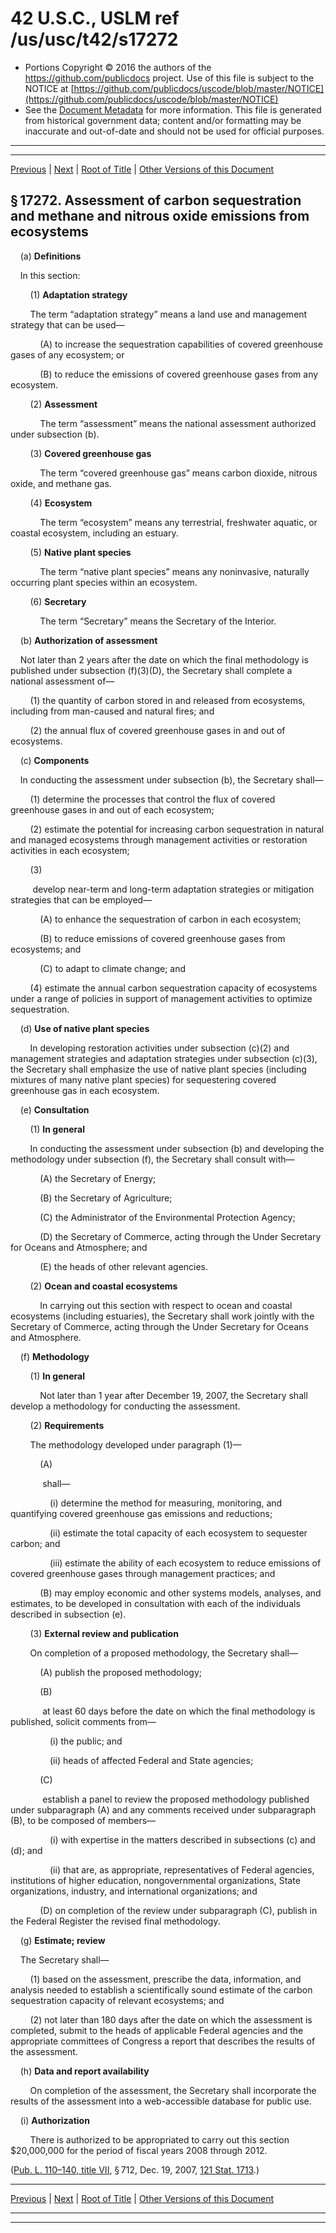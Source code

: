 ---
---

# 42 U.S.C., USLM ref /us/usc/t42/s17272

* Portions Copyright © 2016 the authors of the https://github.com/publicdocs project.
  Use of this file is subject to the NOTICE at [https://github.com/publicdocs/uscode/blob/master/NOTICE](https://github.com/publicdocs/uscode/blob/master/NOTICE)
* See the [Document Metadata](././../../../../../..//README.md) for more information.
  This file is generated from historical government data; content and/or formatting may be inaccurate and out-of-date and should not be used for official purposes.

----------
----------

[Previous](./../../../../../..//us/usc/t42/ch152/schVI/ptB/m__us_usc_t42_s17271.md) | [Next](./../../../../../..//us/usc/t42/ch152/schVII/m__us_usc_t42_ch152_schVII.md) | [Root of Title](./../../../../../../) | [Other Versions of this Document](https://publicdocs.github.io/go/links?ns=uslm&ref=%2Fus%2Fusc%2Ft42%2Fs17272)

## § 17272. Assessment of carbon sequestration and methane and nitrous oxide emissions from ecosystems

    (a) __Definitions__ 

    In this section:

        (1) __Adaptation strategy__ 

        The term “adaptation strategy” means a land use and management strategy that can be used—

            (A) to increase the sequestration capabilities of covered greenhouse gases of any ecosystem; or

            (B) to reduce the emissions of covered greenhouse gases from any ecosystem.

        (2) __Assessment__ 

            The term “assessment” means the national assessment authorized under subsection (b).

        (3) __Covered greenhouse gas__ 

            The term “covered greenhouse gas” means carbon dioxide, nitrous oxide, and methane gas.

        (4) __Ecosystem__ 

            The term “ecosystem” means any terrestrial, freshwater aquatic, or coastal ecosystem, including an estuary.

        (5) __Native plant species__ 

            The term “native plant species” means any noninvasive, naturally occurring plant species within an ecosystem.

        (6) __Secretary__ 

            The term “Secretary” means the Secretary of the Interior.

    (b) __Authorization of assessment__ 

    Not later than 2 years after the date on which the final methodology is published under subsection (f)(3)(D), the Secretary shall complete a national assessment of—

        (1) the quantity of carbon stored in and released from ecosystems, including from man-caused and natural fires; and

        (2) the annual flux of covered greenhouse gases in and out of ecosystems.

    (c) __Components__ 

    In conducting the assessment under subsection (b), the Secretary shall—

        (1) determine the processes that control the flux of covered greenhouse gases in and out of each ecosystem;

        (2) estimate the potential for increasing carbon sequestration in natural and managed ecosystems through management activities or restoration activities in each ecosystem;

        (3)

         develop near-term and long-term adaptation strategies or mitigation strategies that can be employed—

            (A) to enhance the sequestration of carbon in each ecosystem;

            (B) to reduce emissions of covered greenhouse gases from ecosystems; and

            (C) to adapt to climate change; and

        (4) estimate the annual carbon sequestration capacity of ecosystems under a range of policies in support of management activities to optimize sequestration.

    (d) __Use of native plant species__ 

        In developing restoration activities under subsection (c)(2) and management strategies and adaptation strategies under subsection (c)(3), the Secretary shall emphasize the use of native plant species (including mixtures of many native plant species) for sequestering covered greenhouse gas in each ecosystem.

    (e) __Consultation__ 

        (1) __In general__ 

        In conducting the assessment under subsection (b) and developing the methodology under subsection (f), the Secretary shall consult with—

            (A) the Secretary of Energy;

            (B) the Secretary of Agriculture;

            (C) the Administrator of the Environmental Protection Agency;

            (D) the Secretary of Commerce, acting through the Under Secretary for Oceans and Atmosphere; and

            (E) the heads of other relevant agencies.

        (2) __Ocean and coastal ecosystems__ 

            In carrying out this section with respect to ocean and coastal ecosystems (including estuaries), the Secretary shall work jointly with the Secretary of Commerce, acting through the Under Secretary for Oceans and Atmosphere.

    (f) __Methodology__ 

        (1) __In general__ 

            Not later than 1 year after December 19, 2007, the Secretary shall develop a methodology for conducting the assessment.

        (2) __Requirements__ 

        The methodology developed under paragraph (1)—

            (A)

             shall—

                (i) determine the method for measuring, monitoring, and quantifying covered greenhouse gas emissions and reductions;

                (ii) estimate the total capacity of each ecosystem to sequester carbon; and

                (iii) estimate the ability of each ecosystem to reduce emissions of covered greenhouse gases through management practices; and

            (B) may employ economic and other systems models, analyses, and estimates, to be developed in consultation with each of the individuals described in subsection (e).

        (3) __External review and publication__ 

        On completion of a proposed methodology, the Secretary shall—

            (A) publish the proposed methodology;

            (B)

             at least 60 days before the date on which the final methodology is published, solicit comments from—

                (i) the public; and

                (ii) heads of affected Federal and State agencies;

            (C)

             establish a panel to review the proposed methodology published under subparagraph (A) and any comments received under subparagraph (B), to be composed of members—

                (i) with expertise in the matters described in subsections (c) and (d); and

                (ii) that are, as appropriate, representatives of Federal agencies, institutions of higher education, nongovernmental organizations, State organizations, industry, and international organizations; and

            (D) on completion of the review under subparagraph (C), publish in the Federal Register the revised final methodology.

    (g) __Estimate; review__ 

    The Secretary shall—

        (1) based on the assessment, prescribe the data, information, and analysis needed to establish a scientifically sound estimate of the carbon sequestration capacity of relevant ecosystems; and

        (2) not later than 180 days after the date on which the assessment is completed, submit to the heads of applicable Federal agencies and the appropriate committees of Congress a report that describes the results of the assessment.

    (h) __Data and report availability__ 

        On completion of the assessment, the Secretary shall incorporate the results of the assessment into a web-accessible database for public use.

    (i) __Authorization__ 

        There is authorized to be appropriated to carry out this section $20,000,000 for the period of fiscal years 2008 through 2012.

([Pub. L. 110–140, title VII][/us/pl/110/140/tVII], § 712, Dec. 19, 2007, [121 Stat. 1713][/us/stat/121/1713].)

----------

[Previous](./../../../../../..//us/usc/t42/ch152/schVI/ptB/m__us_usc_t42_s17271.md) | [Next](./../../../../../..//us/usc/t42/ch152/schVII/m__us_usc_t42_ch152_schVII.md) | [Root of Title](./../../../../../../) | [Other Versions of this Document](https://publicdocs.github.io/go/links?ns=uslm&ref=%2Fus%2Fusc%2Ft42%2Fs17272)

----------
----------

[/us/pl/110/140/tVII]: https://publicdocs.github.io/go/links?ns=uslm&ref=%2Fus%2Fpl%2F110%2F140%2FtVII
[/us/stat/121/1713]: https://publicdocs.github.io/go/links?ns=uslm&ref=%2Fus%2Fstat%2F121%2F1713


